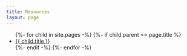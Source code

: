 ```yaml
---
title: Resources
layout: page
---
```


<ul>
{%- for child in site.pages -%}
{%- if child.parent == page.title %}
  <li><a href="{{ child.url }}">{{ child.title }}</a></li>
{%- endif -%}
{%- endfor -%}
</ul>
